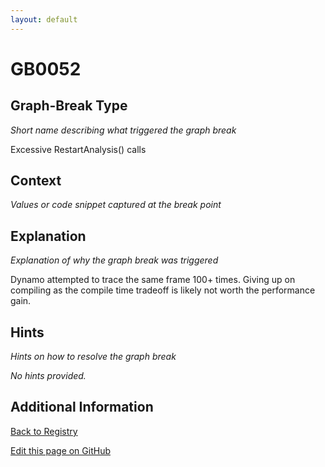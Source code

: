 ```yaml
---
layout: default
---
```

# GB0052

## Graph-Break Type
*Short name describing what triggered the graph break*

Excessive RestartAnalysis() calls

## Context
*Values or code snippet captured at the break point*



## Explanation
*Explanation of why the graph break was triggered*

Dynamo attempted to trace the same frame 100+ times. Giving up on compiling as the compile time tradeoff is likely not worth the performance gain.

## Hints
*Hints on how to resolve the graph break*

*No hints provided.*


## Additional Information

<!-- ADDITIONAL INFORMATION START - Add custom information below this line -->

<!-- ADDITIONAL INFORMATION END -->

[Back to Registry](../index.html)

[Edit this page on GitHub](https://github.com/pytorch-labs/compile-graph-break-site/edit/main/docs/gb/gb0052.md)
